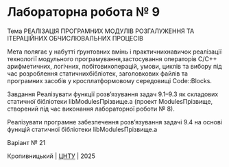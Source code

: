 ﻿# Лабораторна робота № 9

Тема
РЕАЛІЗАЦІЯ ПРОГРАМНИХ МОДУЛІВ РОЗГАЛУЖЕННЯ ТА ІТЕРАЦІЙНИХ ОБЧИСЛЮВАЛЬНИХ ПРОЦЕСІВ

Мета
полягає у набутті ґрунтовних вмінь і практичнихнавичок реалізації технології модульного програмування,застосування операторів С/С++ арифметичних, логічних, побітовихоперацій, умови, циклів та вибору під час розроблення статичнихбібліотек, заголовкових файлів та програмних засобів у кросплатформовому середовищі Code::Blocks.

Завдання
Реалізувати функції розв’язування задач 9.1–9.3 як складових статичної бібліотеки libModulesПрізвище.а (проект ModulesПрізвище, створений під час виконання лабораторної роботи № 8).

Реалізувати програмне забезпечення розв’язування задачі 9.4 на основі функцій статичної бібліотеки libModulesПрізвище.а

Варіант № 21

Кропивницький | <a href="http://www.kntu.kr.ua/">ЦНТУ</a> | 2025
